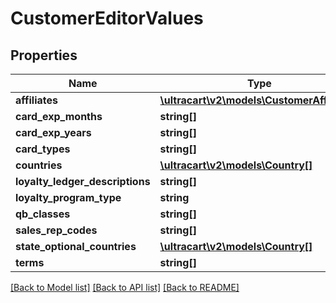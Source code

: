 # CustomerEditorValues

## Properties
Name | Type | Description | Notes
------------ | ------------- | ------------- | -------------
**affiliates** | [**\ultracart\v2\models\CustomerAffiliate[]**](CustomerAffiliate.md) | affiliates | [optional] 
**card_exp_months** | **string[]** | card_exp_months | [optional] 
**card_exp_years** | **string[]** | card_exp_years | [optional] 
**card_types** | **string[]** | card_types | [optional] 
**countries** | [**\ultracart\v2\models\Country[]**](Country.md) | countries | [optional] 
**loyalty_ledger_descriptions** | **string[]** | loyalty_ledger_descriptions | [optional] 
**loyalty_program_type** | **string** | loyalty_program_type | [optional] 
**qb_classes** | **string[]** | qb_classes | [optional] 
**sales_rep_codes** | **string[]** | sales_rep_codes | [optional] 
**state_optional_countries** | [**\ultracart\v2\models\Country[]**](Country.md) | state_optional_countries | [optional] 
**terms** | **string[]** | terms | [optional] 

[[Back to Model list]](../README.md#documentation-for-models) [[Back to API list]](../README.md#documentation-for-api-endpoints) [[Back to README]](../README.md)


